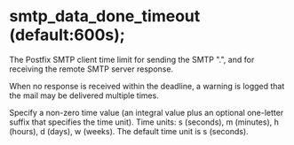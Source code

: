 # smtp_data_done_timeout (default:600s); 


The Postfix SMTP client time limit for sending the SMTP ".", and
for receiving the remote SMTP server response.



When no response is received within the deadline, a warning is
logged that the mail may be delivered multiple times.


 Specify a non-zero time value (an integral value plus an optional
one-letter suffix that specifies the time unit).  Time units: s
(seconds), m (minutes), h (hours), d (days), w (weeks).
The default time unit is s (seconds).  


